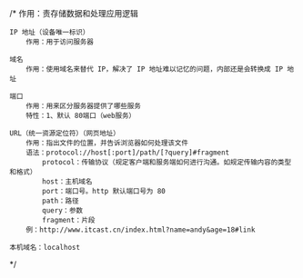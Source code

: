 /*
    作用：责存储数据和处理应用逻辑

    IP 地址（设备唯一标识）
        作用：用于访问服务器

    域名
        作用：使用域名来替代 IP，解决了 IP 地址难以记忆的问题，内部还是会转换成 IP 地址
    
    端口
        作用：用来区分服务器提供了哪些服务
        特性：1、默认 80端口（web服务）
    
    URL（统一资源定位符）（网页地址）
        作用：指出文件的位置，并告诉浏览器如何处理该文件
        语法：protocol://host[:port]/path/[?query]#fragment
            protocol：传输协议（规定客户端和服务端如何进行沟通。如规定传输内容的类型和格式）
            host：主机域名
            port：端口号。http 默认端口号为 80
            path：路径
            query：参数
            fragment：片段
        例：http://www.itcast.cn/index.html?name=andy&age=18#link

    本机域名：localhost

*/